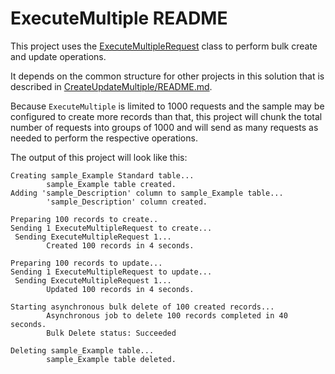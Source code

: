 ﻿# ExecuteMultiple README

This project uses the [ExecuteMultipleRequest](https://learn.microsoft.com/dotnet/api/microsoft.xrm.sdk.messages.executemultiplerequest) class to perform bulk create and update operations.

It depends on the common structure for other projects in this solution that is described in [CreateUpdateMultiple/README.md](../README.md).

Because `ExecuteMultiple` is limited to 1000 requests and the sample may be configured to create more records than that, this project will chunk the total number of requests into groups of 1000 and will send as many requests as needed to perform the respective operations.

The output of this project will look like this:

```
Creating sample_Example Standard table...
        sample_Example table created.
Adding 'sample_Description' column to sample_Example table...
        'sample_Description' column created.

Preparing 100 records to create..
Sending 1 ExecuteMultipleRequest to create...
 Sending ExecuteMultipleRequest 1...
        Created 100 records in 4 seconds.

Preparing 100 records to update...
Sending 1 ExecuteMultipleRequest to update...
 Sending ExecuteMultipleRequest 1...
        Updated 100 records in 4 seconds.

Starting asynchronous bulk delete of 100 created records...
        Asynchronous job to delete 100 records completed in 40 seconds.
        Bulk Delete status: Succeeded

Deleting sample_Example table...
        sample_Example table deleted.
```
